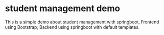 # student management demo 
This is a simple demo about student management with springboot,
Frontend using Bootstrap;
Backend using springboot with default templates.


